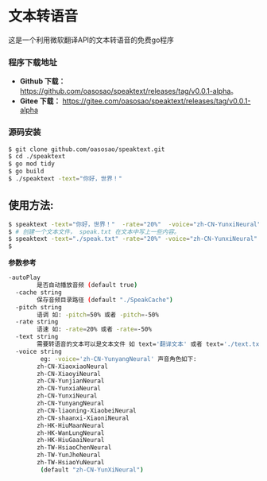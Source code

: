 # 文本转语音 

这是一个利用微软翻译API的文本转语音的免费go程序

### 程序下载地址
- **Github 下载：**
<https://github.com/oasosao/speaktext/releases/tag/v0.0.1-alpha>。
- **Gitee 下载：**  <https://gitee.com/oasosao/speaktext/releases/tag/v0.0.1-alpha>

### 源码安装

```sh
$ git clone github.com/oasosao/speaktext.git
$ cd ./speaktext
$ go mod tidy
$ go build
$ ./speaktext -text="你好，世界！"
```


## 使用方法:

```sh
$ speaktext -text="你好，世界！"  -rate="20%"  -voice="zh-CN-YunxiNeural"
$ # 创建一个文本文件， speak.txt 在文本中写上一些内容。
$ speaktext -text="./speak.txt" -rate="20%" -voice="zh-CN-YunxiNeural"
$
```

**参数参考**

```sh
-autoPlay
    	是否自动播放音频 (default true)
  -cache string
    	保存音频目录路径 (default "./SpeakCache")
  -pitch string
    	语调 如: -pitch=50% 或者 -pitch=-50%
  -rate string
    	语速 如: -rate=20% 或者 -rate=-50%
  -text string
    	需要转语音的文本可以是文本文件 如 text='翻译文本' 或者 text='./text.txt'
  -voice string
    	 eg: -voice='zh-CN-YunyangNeural' 声音角色如下: 
    	zh-CN-XiaoxiaoNeural
    	zh-CN-XiaoyiNeural
    	zh-CN-YunjianNeural
    	zh-CN-YunxiaNeural
    	zh-CN-YunxiNeural
    	zh-CN-YunyangNeural
    	zh-CN-liaoning-XiaobeiNeural
    	zh-CN-shaanxi-XiaoniNeural
    	zh-HK-HiuMaanNeural
    	zh-HK-WanLungNeural
    	zh-HK-HiuGaaiNeural
    	zh-TW-HsiaoChenNeural
    	zh-TW-YunJheNeural
    	zh-TW-HsiaoYuNeural
    	 (default "zh-CN-YunXiNeural")
```
